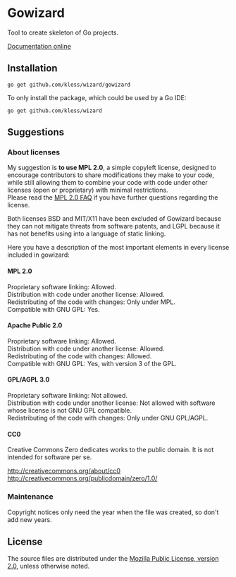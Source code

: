 Gowizard
========
Tool to create skeleton of Go projects.

[Documentation online](http://go.pkgdoc.org/github.com/kless/wizard/gowizard)

## Installation

	go get github.com/kless/wizard/gowizard

To only install the package, which could be used by a Go IDE:

	go get github.com/kless/wizard


## Suggestions

### About licenses

My suggestion is **to use MPL 2.0**, a simple copyleft license, designed to
encourage contributors to share modifications they make to your code, while
still allowing them to combine your code with code under other licenses (open or
proprietary) with minimal restrictions.  
Please read the [MPL 2.0 FAQ](http://www.mozilla.org/MPL/2.0/FAQ.html) if you
have further questions regarding the license.

Both licenses BSD and MIT/X11 have been excluded of Gowizard because they can
not mitigate threats from software patents, and LGPL because it has not benefits
using into a language of static linking.

Here you have a description of the most important elements in every license
included in gowizard:

#### MPL 2.0

Proprietary software linking: Allowed.  
Distribution with code under another license: Allowed.  
Redistributing of the code with changes: Only under MPL.  
Compatible with GNU GPL: Yes.

#### Apache Public 2.0

Proprietary software linking: Allowed.  
Distribution with code under another license: Allowed.  
Redistributing of the code with changes: Allowed.  
Compatible with GNU GPL: Yes, with version 3 of the GPL.

#### GPL/AGPL 3.0

Proprietary software linking: Not allowed.  
Distribution with code under another license: Not allowed with software whose
license is not GNU GPL compatible.  
Redistributing of the code with changes: Only under GNU GPL/AGPL.

#### CC0

Creative Commons Zero dedicates works to the public domain. It is not intended
for software per se.

http://creativecommons.org/about/cc0  
http://creativecommons.org/publicdomain/zero/1.0/

### Maintenance

Copyright notices only need the year when the file was created, so don't add new
years.


## License

The source files are distributed under the [Mozilla Public License, version 2.0](http://mozilla.org/MPL/2.0/),
unless otherwise noted.

